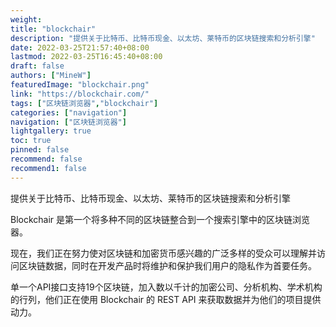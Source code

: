 ```yaml
---
weight: 
title: "blockchair"
description: "提供关于比特币、比特币现金、以太坊、莱特币的区块链搜索和分析引擎"
date: 2022-03-25T21:57:40+08:00
lastmod: 2022-03-25T16:45:40+08:00
draft: false
authors: ["MineW"]
featuredImage: "blockchair.png"
link: "https://blockchair.com/"
tags: ["区块链浏览器","blockchair"]
categories: ["navigation"]
navigation: ["区块链浏览器"]
lightgallery: true
toc: true
pinned: false
recommend: false
recommend1: false
---
```


提供关于比特币、比特币现金、以太坊、莱特币的区块链搜索和分析引擎

Blockchair 是第一个将多种不同的区块链整合到一个搜索引擎中的区块链浏览器。

现在，我们正在努力使对区块链和加密货币感兴趣的广泛多样的受众可以理解并访问区块链数据，同时在开发产品时将维护和保护我们用户的隐私作为首要任务。

单一个API接口支持19个区块链，加入数以千计的加密公司、分析机构、学术机构的行列，他们正在使用 Blockchair 的 REST API 来获取数据并为他们的项目提供动力。

